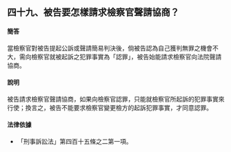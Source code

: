 ## 四十九、被告要怎樣請求檢察官聲請協商？

#### 簡答

當檢察官對被告提起公訴或聲請簡易判決後，倘被告認為自己獲判無罪之機會不大，需向檢察官就被起訴之犯罪事實為「認罪」，被告始能請求檢察官向法院聲請協商。

#### 說明

被告請求檢察官聲請協商，如果向檢察官認罪，只能就檢察官所起訴的犯罪事實來行使；換言之，被告不能要求檢察官變更檢方的起訴犯罪事實，才同意認罪。

#### 法律依據

* 「刑事訴訟法」第四百十五條之二第一項。